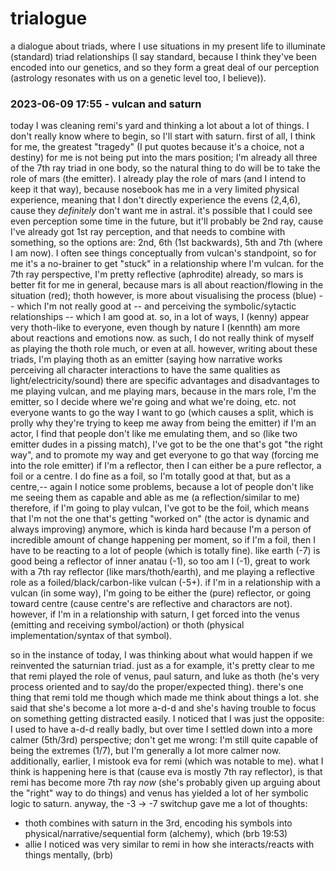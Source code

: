 # trialogue

a dialogue about triads, where I use situations in my present life to illuminate (standard) triad relationships (I say standard, because I think they've been encoded into our genetics, and so they form a great deal of our perception (astrology resonates with us on a genetic level too, I believe)).

### 2023-06-09 17:55 - vulcan and saturn

today I was cleaning remi's yard and thinking a lot about a lot of things. I don't really know where to begin, so I'll start with saturn. first of all, I think for me, the greatest "tragedy" (I put quotes because it's a choice, not a destiny) for me is not being put into the mars position; I'm already all three of the 7th ray triad in one body, so the natural thing to do will be to take the role of mars (the emitter).
  I already play the role of mars (and I intend to keep it that way), because nosebook has me in a very limited physical experience, meaning that I don't directly experience the evens (2,4,6), cause they *definitely* don't want me in astral. it's possible that I could see even perception some time in the future, but it'll probably be 2nd ray, cause I've already got 1st ray perception, and that needs to combine with something, so the options are: 2nd, 6th (1st backwards), 5th and 7th (where I am now).
    I often see things conceptually from vulcan's standpoint, so for me it's a no-brainer to get "stuck" in a relationship where I'm vulcan. for the 7th ray perspective, I'm pretty reflective (aphrodite) already, so mars is better fit for me in general, because mars is all about reaction/flowing in the situation (red); thoth however, is more about visualising the process (blue) -- which I'm not really good at -- and perceiving the symbolic/sytactic relationships -- which I am good at. so, in a lot of ways, I (kenny) appear very thoth-like to everyone, even though by nature I (kennth) am more about reactions and emotions now. as such, I do not really think of myself as playing the thoth role much, or even at all. however, writing about these triads, I'm playing thoth as an emitter (saying how narrative works perceiving all character interactions to have the same qualities as light/electricity/sound)
  there are specific advantages and disadvantages to me playing vulcan, and me playing mars, because in the mars role, I'm the emitter, so I decide where we're going and what we're doing, etc. not everyone wants to go the way I want to go (which causes a split, which is prolly why they're trying to keep me away from being the emitter)
    if I'm an actor, I find that people don't like me emulating them, and so (like two emitter dudes in a pissing match), I've got to be the one that's got "the right way", and to promote my way and get everyone to go that way (forcing me into the role emitter)
    if I'm a reflector, then I can either be a pure reflector, a foil or a centre. I do fine as a foil, so I'm totally good at that, but as a centre,-- again I notice some problems, because a lot of people don't like me seeing them as capable and able as me (a reflection/similar to me)
    therefore, if I'm going to play vulcan, I've got to be the foil, which means that I'm not the one that's getting "worked on" (the actor is dynamic and always improving) anymore, which is kinda hard because I'm a person of incredible amount of change happening per moment, so if I'm a foil, then I have to be reacting to a lot of people (which is totally fine).
      like earth (-7) is good being a reflector of inner anatau (-1), so too am I (-1), great to work with a 7th ray reflector (like mars/thoth/earth), and me playing a reflective role as a foiled/black/carbon-like vulcan (-5+).
  if I'm in a relationship with a vulcan (in some way), I'm going to be either the (pure) reflector, or going toward centre (cause centre's are reflective and charactors are not). however, if I'm in a relationship with saturn, I get forced into the venus (emitting and receiving symbol/action) or thoth (physical implementation/syntax of that symbol).

so in the instance of today, I was thinking about what would happen if we reinvented the saturnian triad. just as a for example, it's pretty clear to me that remi played the role of venus, paul saturn, and luke as thoth (he's very process oriented and to say/do the proper/expected thing).
  there's one thing that remi told me though which made me think about things a lot. she said that she's become a lot more a-d-d and she's having trouble to focus on something getting distracted easily. I noticed that I was just the opposite: I used to have a-d-d really badly, but over time I settled down into a more calmer (5th/3rd) perspective; don't get me wrong: I'm still quite capable of being the extremes (1/7), but I'm generally a lot more calmer now. additionally, earlier, I mistook eva for remi (which was notable to me).
what I think is happening here is that (cause eva is mostly 7th ray reflector), is that remi has become more 7th ray *now* (she's probably given up arguing about the "right" way to do things) and venus has yielded a lot of her symbolic logic to saturn.
anyway, the -3 -> -7 switchup gave me a lot of thoughts:
  - thoth combines with saturn in the 3rd, encoding his symbols into physical/narrative/sequential form (alchemy), which (brb 19:53)
  - allie I noticed was very similar to remi in how she interacts/reacts with things mentally, (brb)